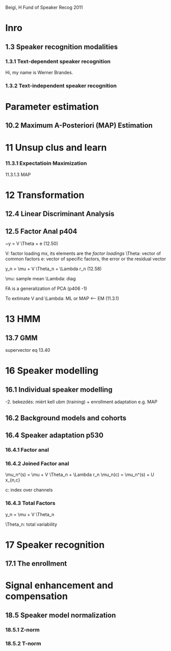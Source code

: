 Beigi, H
Fund of Speaker Recog
2011

# Inro

## 1.3 Speaker recognition modalities

### 1.3.1 Text-dependent speaker recognition

Hi, my name is Werner Brandes.

### 1.3.2 Text-independent speaker recognition

# Parameter estimation

## 10.2 Maximum A-Posteriori (MAP) Estimation

# 11 Unsup clus and learn

### 11.3.1 Expectatioin Maximization

11.3.1.3 MAP

# 12 Transformation

## 12.4 Linear Discriminant Analysis
## 12.5 Factor Anal p404

~y = V \Theta + e (12.50)

V: factor loading mx, its elements are the _factor loadings_
\Theta: vector of common factors
e: vector of specific factors, the error or the residual vector

y_n = \mu + V \Theta_n + \Lambda r_n (12.58)

\mu: sample mean
\Lambda: diag

FA is a generalization of PCA (p406 -1)

To extimate V and \Lambda: ML or MAP <-- EM (11.3.1)

# 13 HMM

## 13.7 GMM

supervector eq 13.40

# 16 Speaker modelling

## 16.1 Individual speaker modelling

-2. bekezdés: miért kell ubm (training) + enrollment
adaptation e.g. MAP

## 16.2 Background models and cohorts
## 16.4 Speaker adaptation p530
### 16.4.1 Factor anal
### 16.4.2 Joined Factor anal

\mu_n^(s) = \mu + V \Theta_n + \Lambda r_n 
\mu_n(c) = \mu_n^(s) + U x\_{n,c}

c: index over channels

### 16.4.3 Total Factors

y_n = \mu + V \Theta_n

\Theta_n: total variability

# 17 Speaker recognition

## 17.1 The enrollment

# Signal enhancement and compensation

## 18.5 Speaker model normalization

### 18.5.1 Z-norm
### 18.5.2 T-norm
